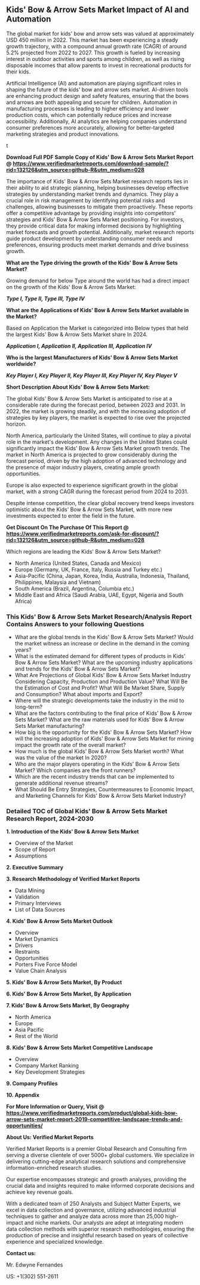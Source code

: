 <h2>Kids' Bow & Arrow Sets Market Impact of AI and Automation</h2><p>The global market for kids' bow and arrow sets was valued at approximately USD 450 million in 2022. This market has been experiencing a steady growth trajectory, with a compound annual growth rate (CAGR) of around 5.2% projected from 2022 to 2027. This growth is fueled by increasing interest in outdoor activities and sports among children, as well as rising disposable incomes that allow parents to invest in recreational products for their kids.</p><p>Artificial Intelligence (AI) and automation are playing significant roles in shaping the future of the kids' bow and arrow sets market. AI-driven tools are enhancing product design and safety features, ensuring that the bows and arrows are both appealing and secure for children. Automation in manufacturing processes is leading to higher efficiency and lower production costs, which can potentially reduce prices and increase accessibility. Additionally, AI analytics are helping companies understand consumer preferences more accurately, allowing for better-targeted marketing strategies and product innovations.</p>t</p><p id="" class=""><strong>Download Full PDF Sample Copy of Kids' Bow & Arrow Sets Market Report @ <a href="https://www.verifiedmarketreports.com/download-sample/?rid=132126&utm_source=github-R&utm_medium=028" target="_blank">https://www.verifiedmarketreports.com/download-sample/?rid=132126&utm_source=github-R&utm_medium=028</a></strong></p><p>The importance of&nbsp;Kids' Bow & Arrow Sets Market research reports lies in their ability to aid strategic planning, helping businesses develop effective strategies by understanding market trends and dynamics. They play a crucial role in risk management by identifying potential risks and challenges, allowing businesses to mitigate them proactively. These reports offer a competitive advantage by providing insights into competitors' strategies and Kids' Bow & Arrow Sets Market positioning. For investors, they provide critical data for making informed decisions by highlighting market forecasts and growth potential. Additionally, market research reports guide product development by understanding consumer needs and preferences, ensuring products meet market demands and drive business growth.</p><p><strong>What are the&nbsp;Type driving the growth of the Kids' Bow & Arrow Sets Market?</strong></p><p id="" class="">Growing demand for below Type around the world has had a direct impact on the growth of the Kids' Bow & Arrow Sets Market:</p><em><strong>Type I, Type II, Type III, Type IV</strong></em></p><strong>What are the&nbsp;Applications&nbsp;of Kids' Bow & Arrow Sets Market available in the Market?</strong></p><p id="" class="">Based on Application the Market is categorized into Below types that held the largest Kids' Bow & Arrow Sets Market share In 2024.</p><em><strong>Application I, Application II, Application III, Application IV</strong></em></p><strong>Who is the largest Manufacturers of Kids' Bow & Arrow Sets Market worldwide?</strong></p><p><em><strong>Key Player I, Key Player II, Key Player III, Key Player IV, Key Player V</strong></em></p><p id="" class=""><strong>Short Description About Kids' Bow & Arrow Sets Market:</strong></p><p>The global Kids' Bow & Arrow Sets Market is anticipated to rise at a considerable rate during the forecast period, between 2023 and 2031. In 2022, the market is growing steadily, and with the increasing adoption of strategies by key players, the market is expected to rise over the projected horizon.</p><p>North America, particularly the United States, will continue to play a pivotal role in the market's development. Any changes in the United States could significantly impact the Kids' Bow & Arrow Sets Market growth trends. The market in North America is projected to grow considerably during the forecast period, driven by the high adoption of advanced technology and the presence of major industry players, creating ample growth opportunities.</p><p>Europe is also expected to experience significant growth in the global market, with a strong CAGR during the forecast period from 2024 to 2031.</p><p>Despite intense competition, the clear global recovery trend keeps investors optimistic about the Kids' Bow & Arrow Sets Market, with more new investments expected to enter the field in the future.</p><p id="" class=""><strong>Get Discount On The Purchase Of This Report @ <a href="https://www.verifiedmarketreports.com/ask-for-discount/?rid=132126&utm_source=github-R&utm_medium=028" target="_blank">https://www.verifiedmarketreports.com/ask-for-discount/?rid=132126&utm_source=github-R&utm_medium=028</a></strong></p>Which regions are leading the Kids' Bow & Arrow Sets Market?</p><ul><li>North America (United States, Canada and Mexico)</li><li>Europe (Germany, UK, France, Italy, Russia and Turkey etc.)</li><li>Asia-Pacific (China, Japan, Korea, India, Australia, Indonesia, Thailand, Philippines, Malaysia and Vietnam)</li><li>South America (Brazil, Argentina, Columbia etc.)</li><li>Middle East and Africa (Saudi Arabia, UAE, Egypt, Nigeria and South Africa)</li></ul><h3 id="" class="">This Kids' Bow & Arrow Sets Market Research/Analysis Report Contains Answers to your following Questions</h3><ul><li>What are the global trends in the Kids' Bow & Arrow Sets Market? Would the market witness an increase or decline in the demand in the coming years?</li><li>What is the estimated demand for different types of products in Kids' Bow & Arrow Sets Market? What are the upcoming industry applications and trends for the Kids' Bow & Arrow Sets Market?</li><li>What Are Projections of Global Kids' Bow & Arrow Sets Market Industry Considering Capacity, Production and Production Value? What Will Be the Estimation of Cost and Profit? What Will Be Market Share, Supply and Consumption? What about imports and Export?</li><li>Where will the strategic developments take the industry in the mid to long-term?</li><li>What are the factors contributing to the final price of Kids' Bow & Arrow Sets Market? What are the raw materials used for Kids' Bow & Arrow Sets Market manufacturing?</li><li>How big is the opportunity for the Kids' Bow & Arrow Sets Market? How will the increasing adoption of Kids' Bow & Arrow Sets Market for mining impact the growth rate of the overall market?</li><li>How much is the global Kids' Bow & Arrow Sets Market worth? What was the value of the market In 2020?</li><li>Who are the major players operating in the Kids' Bow & Arrow Sets Market? Which companies are the front runners?</li><li>Which are the recent industry trends that can be implemented to generate additional revenue streams?</li><li>What Should Be Entry Strategies, Countermeasures to Economic Impact, and Marketing Channels for Kids' Bow & Arrow Sets Market Industry?</li></ul><h3 id="" class="">Detailed TOC of Global Kids' Bow & Arrow Sets Market Research Report, 2024-2030</h3><p id="" class=""><strong>1. Introduction of the Kids' Bow & Arrow Sets Market</strong></p><ul><li>Overview of the Market</li><li>Scope of Report</li><li>Assumptions</li></ul><p id="" class=""><strong>2. Executive Summary</strong></p><p id="" class=""><strong>3. Research Methodology of Verified Market Reports</strong></p><ul><li>Data Mining</li><li>Validation</li><li>Primary Interviews</li><li>List of Data Sources</li></ul><p id="" class=""><strong>4. Kids' Bow & Arrow Sets Market Outlook</strong></p><ul><li>Overview</li><li>Market Dynamics</li><li>Drivers</li><li>Restraints</li><li>Opportunities</li><li>Porters Five Force Model</li><li>Value Chain Analysis</li></ul><p id="" class=""><strong>5. Kids' Bow & Arrow Sets Market, By Product</strong></p><p id="" class=""><strong>6. Kids' Bow & Arrow Sets Market, By Application</strong></p><p id="" class=""><strong>7. Kids' Bow & Arrow Sets Market, By Geography</strong></p><ul><li>North America</li><li>Europe</li><li>Asia Pacific</li><li>Rest of the World</li></ul><p id="" class=""><strong>8. Kids' Bow & Arrow Sets Market Competitive Landscape</strong></p><ul><li>Overview</li><li>Company Market Ranking</li><li>Key Development Strategies</li></ul><p id="" class=""><strong>9. Company Profiles</strong></p><p id="" class=""><strong>10. Appendix</strong></p><p id="" class=""><strong>For More Information or Query, Visit @ <a href="https://www.verifiedmarketreports.com/product/global-kids-bow-arrow-sets-market-report-2019-competitive-landscape-trends-and-opportunities/" target="_blank">https://www.verifiedmarketreports.com/product/global-kids-bow-arrow-sets-market-report-2019-competitive-landscape-trends-and-opportunities/</a></strong></p><p id="" class=""><strong>About Us: Verified Market Reports</strong></p><p id="" class="">Verified Market Reports is a premier Global Research and Consulting firm serving a diverse clientele of over 5000+ global customers. We specialize in delivering cutting-edge analytical research solutions and comprehensive information-enriched research studies.</p><p id="" class="">Our expertise encompasses strategic and growth analyses, providing the crucial data and insights required to make informed corporate decisions and achieve key revenue goals.</p><p id="" class="">With a dedicated team of 250 Analysts and Subject Matter Experts, we excel in data collection and governance, utilizing advanced industrial techniques to gather and analyze data across more than 25,000 high-impact and niche markets. Our analysts are adept at integrating modern data collection methods with superior research methodologies, ensuring the production of precise and insightful research based on years of collective experience and specialized knowledge.</p><p id="" class=""><strong>Contact us:</strong></p><p id="" class="">Mr. Edwyne Fernandes</p><p id="" class="">US: +1(302) 551-2611</p>
